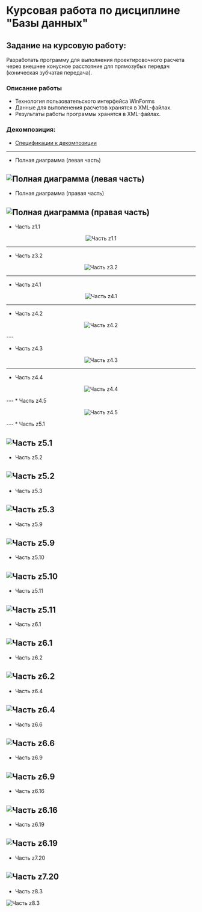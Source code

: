 # Курсовая работа по дисциплине "Базы данных"
## Задание на курсовую работу:
Разработать программу для выполнения проектировочного расчета через внешнее конусное расстояние для прямозубых передач (коническая зубчатая передача).
### Описание работы
* Технология пользовательского интерфейса WinForms
* Данные для выполенения расчетов хранятся в XML-файлах.
* Результаты работы программы хранятся в XML-файлах.
### Декомпозиция:
* [Спецификации к декомпозиции](https://github.com/aggink/Course_work2/blob/main/Documents/%D0%A1%D0%BF%D0%B5%D1%86%D0%B8%D1%84%D0%B8%D0%BA%D0%B0%D1%86%D0%B8%D0%B8%20%D0%BA%20%D0%B4%D0%B5%D0%BA%D0%BE%D0%BC%D0%BF%D0%BE%D0%B7%D0%B8%D1%86%D0%B8%D0%B8.pdf)
---
* Полная диаграмма (левая часть)  

![Полная диаграмма (левая часть)](https://github.com/aggink/Course_work2/blob/main/Images/%D0%94%D0%B5%D0%BA%D0%BE%D0%BC%D0%BF%D0%BE%D0%B7%D0%B8%D1%86%D0%B8%D1%8F.%20%D0%A7%D0%B0%D1%81%D1%82%D1%8C%201.jpg)
---
* Полная диаграмма (правая часть)  

![Полная диаграмма (правая часть)](https://github.com/aggink/Course_work2/blob/main/Images/%D0%94%D0%B5%D0%BA%D0%BE%D0%BC%D0%BF%D0%BE%D0%B7%D0%B8%D1%86%D0%B8%D1%8F.%20%D0%A7%D0%B0%D1%81%D1%82%D1%8C%202.jpg)
---
* Часть z1.1  

<p align="center">
  <img alt="Часть z1.1" src="https://github.com/aggink/Course_work2/blob/main/Images/z1.1.jpg">
</p>

---
* Часть z3.2  

<p align="center">
  <img alt="Часть z3.2" src="https://github.com/aggink/Course_work2/blob/main/Images/z3.2.jpg">
</p>

---
* Часть z4.1 
 
<p align="center">
  <img alt="Часть z4.1" src="https://github.com/aggink/Course_work2/blob/main/Images/z4.1.jpg">
</p>

---
* Часть z4.2  
<p align="center">
  <img alt="Часть z4.2" src="https://github.com/aggink/Course_work2/blob/main/Images/z4.2.jpg">
</p>
---

* Часть z4.3  

<p align="center">
  <img alt="Часть z4.3" src="https://github.com/aggink/Course_work2/blob/main/Images/z4.3.jpg">
</p>

---
* Часть z4.4  

<p align="center">
  <img alt="Часть z4.4" src="https://github.com/aggink/Course_work2/blob/main/Images/z4.4.jpg">
</p>
---
* Часть z4.5  

<p align="center">
  <img alt="Часть z4.5" src="https://github.com/aggink/Course_work2/blob/main/Images/z4.5.jpg">
</p>
---
* Часть z5.1  

![Часть z5.1](https://github.com/aggink/Course_work2/blob/main/Images/z5.1.jpg)
---
* Часть z5.2  

![Часть z5.2](https://github.com/aggink/Course_work2/blob/main/Images/z5.2.jpg)
---
* Часть z5.3  

![Часть z5.3](https://github.com/aggink/Course_work2/blob/main/Images/z5.3.jpg)
---
* Часть z5.9  

![Часть z5.9](https://github.com/aggink/Course_work2/blob/main/Images/z5.9.jpg)
---
* Часть z5.10  

![Часть z5.10](https://github.com/aggink/Course_work2/blob/main/Images/z5.10.jpg)
---
* Часть z5.11  

![Часть z5.11](https://github.com/aggink/Course_work2/blob/main/Images/z5.11.jpg)
---
* Часть z6.1  

![Часть z6.1](https://github.com/aggink/Course_work2/blob/main/Images/z6.1.jpg)
---
* Часть z6.2  

![Часть z6.2](https://github.com/aggink/Course_work2/blob/main/Images/z6.2.jpg)
---
* Часть z6.4  

![Часть z6.4](https://github.com/aggink/Course_work2/blob/main/Images/z6.4.jpg)
---
* Часть z6.6  

![Часть z6.6](https://github.com/aggink/Course_work2/blob/main/Images/z6.6.jpg)
---
* Часть z6.9  

![Часть z6.9](https://github.com/aggink/Course_work2/blob/main/Images/z6.9.jpg)
---
* Часть z6.16  

![Часть z6.16](https://github.com/aggink/Course_work2/blob/main/Images/z6.16.jpg)
---
* Часть z6.19  

![Часть z6.19](https://github.com/aggink/Course_work2/blob/main/Images/z6.19.jpg)
---
* Часть z7.20  

![Часть z7.20](https://github.com/aggink/Course_work2/blob/main/Images/z7.20.jpg)
---
* Часть z8.3  

![Часть z8.3](https://github.com/aggink/Course_work2/blob/main/Images/z8.3.jpg)
